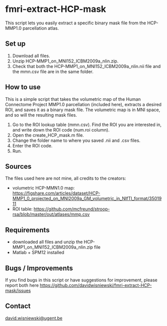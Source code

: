 # fmri-extract-HCP-mask
This script lets you easily extract a specific binary mask file from the HCP-MMP1.0 parcellation atlas. 

## Set up
1) Download all files.
2) Unzip HCP-MMP1_on_MNI152_ICBM2009a_nlin.zip.
3) Check that both the HCP-MMP1_on_MNI152_ICBM2009a_nlin.nii file and the mmn.csv file are in the same folder. 

## How to use
This is a simple script that takes the volumetric map of the Human Connectome Project MMP1.0 parcellation (included here), extracts a desired ROI, and saves it as a binary mask file. The volumetric map is in MNI space, and so will the resulting mask files. 
1) Go to the ROI lookup table (mmn.csv). Find the ROI you are interested in, and write down the ROI code (num.roi column).
2) Open the create_HCP_mask.m file.
3) Change the folder name to where you saved .nii and .csv files.
4) Enter the ROI code.
5) Run.

## Sources
The files used here are not mine, all credits to the creators:
- volumetric HCP-MMN1.0 map: https://figshare.com/articles/dataset/HCP-MMP1_0_projected_on_MNI2009a_GM_volumetric_in_NIfTI_format/3501911
- ROI table: https://github.com/mcfreund/stroop-rsa/blob/master/out/atlases/mmp.csv

## Requirements
- downloaded all files and unzip the HCP-MMP1_on_MNI152_ICBM2009a_nlin.zip file
- Matlab + SPM12 installed

## Bugs / Improvements
If you find bugs in this script or have suggestions for improvement, please report both here https://github.com/davidwisniewski/fmri-extract-HCP-mask/issues

## Contact
david.wisniewski@ugent.be

